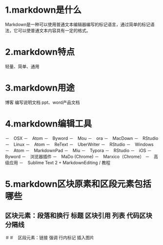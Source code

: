 # 1.markdown是什么
Markdown是一种可以使用普通文本编辑器编写的标记语言，通过简单的标记语法，它可以使普通文本内容具有一定的格式。
# 2.markdown特点
轻量、简单、通用 
# 3.markdown用途
博客 编写说明文档 ppt、word产品文档
# 4.markdown编辑工具
－　OSX
－　Atom
－　Byword
－　Mou
－　ora
－　MacDown
－　RStudio
－　Linux
－　Atom
－　ReText
－　UberWriter
－　RStudio
－　Windows
－　Atom
－　MarkdownPad
－　Miu
－　Typora
－　RStudio
－　iOS
－　Byword
－　浏览器插件
－　MaDo (Chrome)
－　Marxico（Chrome）
－　高级应用
－　Sublime Text 2 + MarkdownEditing / 教程
# 5.markdown区块原素和区段元素包括哪些
## 区块元素：段落和换行 标题 区块引用 列表 代码区块 分隔线 
＃＃　区段元素：链接 强调 行内标记 插入图片

 
